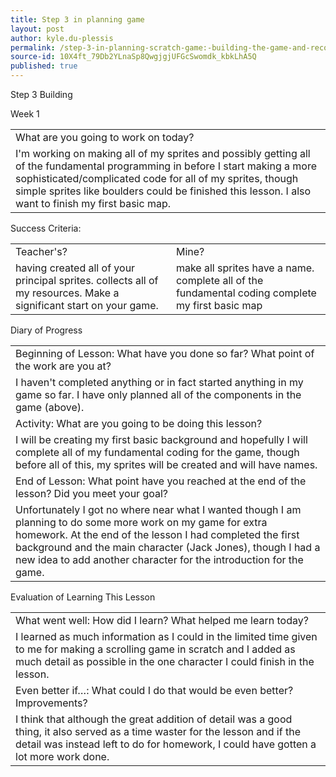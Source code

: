 ```yaml
---
title: Step 3 in planning game
layout: post
author: kyle.du-plessis
permalink: /step-3-in-planning-scratch-game:-building-the-game-and-recording-progress-(week-1)/
source-id: 10X4ft_79Db2YLnaSp8QwgjgjUFGcSwomdk_kbkLhA5Q
published: true
---
```

Step 3 Building

Week 1

<table>
  <tr>
    <td>What are you going to work on today?</td>
  </tr>
  <tr>
    <td>I'm working on making all of my sprites and possibly getting all of the fundamental programming in before I start making a more sophisticated/complicated code for all of my sprites, though simple sprites like boulders could be finished this lesson.
I also want to finish my first basic map.</td>
  </tr>
</table>


Success Criteria:

<table>
  <tr>
    <td>Teacher's?</td>
    <td>Mine?</td>
  </tr>
  <tr>
    <td>having created all of your principal sprites.
collects all of my resources.
Make a significant start on your game.</td>
    <td>make all sprites have a name.
complete all of the fundamental coding
complete my first basic map</td>
  </tr>
</table>


Diary of Progress

<table>
  <tr>
    <td>Beginning of Lesson: What have you done so far? What point of the work are you at?</td>
  </tr>
  <tr>
    <td>I haven't completed anything or in fact started anything in my game so far. I have only planned all of the components in the game (above).</td>
  </tr>
  <tr>
    <td>Activity:  What are you going to be doing this lesson?</td>
  </tr>
  <tr>
    <td>I will be creating my first basic background and hopefully I will complete all of my fundamental coding for the game, though before all of this, my sprites will be created and will have names.</td>
  </tr>
  <tr>
    <td>End of Lesson: What point have you reached at the end of the lesson? Did you meet your goal?</td>
  </tr>
  <tr>
    <td>Unfortunately I got no where near what I wanted though I am planning to do some more work on my game for extra homework. At the end of the lesson I had completed the first background and the main character (Jack Jones), though I had a new idea to add another character for the introduction for the game.</td>
  </tr>
</table>


Evaluation of Learning This Lesson

<table>
  <tr>
    <td>What went well: How did I learn? What helped me learn today?</td>
  </tr>
  <tr>
    <td>I learned as much information as I could in the limited time given to me for making a scrolling game in scratch and I added as much detail as possible in the one character I could finish in the lesson.</td>
  </tr>
  <tr>
    <td>Even better if…: What could I do that would be even better? Improvements?</td>
  </tr>
  <tr>
    <td>I think that although the great addition of detail was a good thing, it also served as a time waster for the lesson and if the detail was instead left to do for homework, I could have gotten a lot more work done.</td>
  </tr>
</table>


